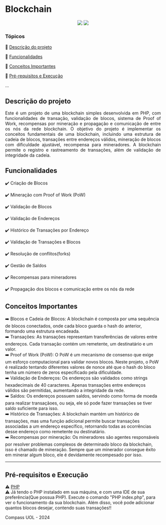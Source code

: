 <h1> Blockchain </h1> 

<p align="center">
  <img src="https://img.shields.io/static/v1?label=php&message=Linguagem&color=blue&style=for-the-badge&logo=PHP"/>
  <img src="http://img.shields.io/static/v1?label=STATUS&message=Concluido&color=RED&style=for-the-badge"/>
</p>

### Tópicos 

:small_blue_diamond: [Descrição do projeto](#descrição-do-projeto)

:small_blue_diamond: [Funcionalidades](#funcionalidades)

:small_blue_diamond: [Conceitos Importantes](#conceitos-importantes)

:small_blue_diamond: [Pré-requisitos e Execução](#pré-requisitos-e-execução)

... 

## Descrição do projeto 

<p align="justify">
   Este é um projeto de uma blockchain simples desenvolvida em PHP, com funcionalidades de transação, validação de blocos, sistema de Proof of Work, recompensas por mineração e propagação e comunicação de entre os nós da rede blockchain. O objetivo do projeto é implementar os conceitos fundamentais de uma blockchain, incluindo uma estrutura de cadeia de blocos, transações entre endereços válidos, mineração de blocos com dificuldade ajustável, recompensa para mineradores. A blockchain permite o registro e rastreamento de transações, além de validação de integridade da cadeia.
</p>

## Funcionalidades

:heavy_check_mark: Criação de Blocos

:heavy_check_mark: Mineração com Proof of Work (PoW)

:heavy_check_mark: Validação de Blocos

:heavy_check_mark: Validação de Endereços

:heavy_check_mark: Histórico de Transações por Endereço

:heavy_check_mark: Validação de Transações e Blocos

:heavy_check_mark: Resolução de conflitos(forks)

:heavy_check_mark: Gestão de Saldos 

:heavy_check_mark: Recompensas para mineradores

:heavy_check_mark: Propagação dos blocos e comunicação entre os nós da rede
  
## Conceitos Importantes 

:arrow_right: Blocos e Cadeia de Blocos: A blockchain é composta por uma sequência de blocos conectados, onde cada bloco guarda o hash do anterior, formando uma estrutura encadeada.
<br>
:arrow_right: Transações: As transações representam transferências de valores entre endereços. Cada transação contém um remetente, um destinatário e um valor.
<br>
:arrow_right: Proof of Work (PoW): O PoW é um mecanismo de consenso que exige um esforço computacional para validar novos blocos. Neste projeto, o PoW é realizado tentando diferentes valores de nonce até que o hash do bloco tenha um número de zeros especificado pela dificuldade.
<br>
:arrow_right: Validação de Endereços: Os endereços são validados como strings hexadecimais de 40 caracteres. Apenas transações entre endereços válidos são permitidas, aumentando a integridade da rede.
<br>
:arrow_right: Saldos: Os endereços possuem saldos, servindo como forma de moeda para realizar transaçãoes, ou seja, ele só pode fazer transações se tiver saldo suficiente para isso.
<br>
:arrow_right: Histórico de Transações: A blockchain mantém um histórico de transações, mas uma função adicional permite buscar transações associadas a um endereço específico, retornando todas as ocorrências desse endereço como remetente ou destinatário.
<br>
:arrow_right: Recompensas por mineração: Os mineradores são agentes responsáveis por resolver problemas complexos de determinado bloco da blockchain, isso é chamado de mineração. Sempre que um minerador consegue êxito em minerar algum bloco, ele é devidamente recompesado por isso.  
<hr>

## Pré-requisitos e Execução

:warning: [PHP]((https://www.php.net/downloads.php)) <br>
:warning: Já tendo o PHP instalado em sua máquina, e com uma IDE de sua preferência(Que possua PHP). Execute o comando "PHP index.php", para ver o funcionamento da sua blockchain. Além disso, você pode adicionar quantos blocos desejar, contendo suas transações!! <br>

Compass UOL - 2024
